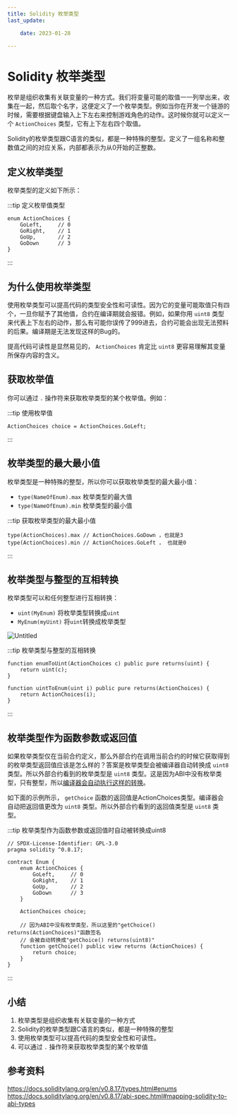 ```yaml
---
title: Solidity 枚举类型
last_update:

    date: 2023-01-28

---
```


# Solidity 枚举类型

枚举是组织收集有关联变量的一种方式。我们将变量可能的取值一一列举出来，收集在一起，然后取个名字，这便定义了一个枚举类型。例如当你在开发一个链游的时候，需要根据键盘输入上下左右来控制游戏角色的动作。这时候你就可以定义一个 `ActionChoices` 类型，它有上下左右四个取值。

Solidity的枚举类型跟C语言的类似，都是一种特殊的整型。定义了一组名称和整数值之间的对应关系，内部都表示为从0开始的正整数。

## 定义枚举类型

枚举类型的定义如下所示：

:::tip 定义枚举值类型 

```solidity
enum ActionChoices { 
    GoLeft,     // 0
    GoRight,    // 1
    GoUp,       // 2
    GoDown      // 3
}
```

:::

## 为什么使用枚举类型

使用枚举类型可以提高代码的类型安全性和可读性。因为它的变量可能取值只有四个，一旦你赋予了其他值，合约在编译期就会报错。例如，如果你用 `uint8` 类型来代表上下左右的动作，那么有可能你误传了999进去，合约可能会出现无法预料的后果。编译期是无法发现这样的Bug的。

提高代码可读性是显然易见的， `ActionChoices` 肯定比 `uint8` 更容易理解其变量所保存内容的含义。

## 获取枚举值

你可以通过 `.` 操作符来获取枚举类型的某个枚举值。例如：

:::tip 使用枚举值

```solidity
ActionChoices choice = ActionChoices.GoLeft;
```

:::

## 枚举类型的最大最小值

枚举类型是一种特殊的整型，所以你可以获取枚举类型的最大最小值：

* `type(NameOfEnum).max` 枚举类型的最大值
* `type(NameOfEnum).min` 枚举类型的最小值

:::tip 获取枚举类型的最大最小值

```solidity
type(ActionChoices).max // ActionChoices.GoDown ，也就是3
type(ActionChoices).min // ActionChoices.GoLeft ， 也就是0
```

:::

## 枚举类型与整型的互相转换

枚举类型可以和任何整型进行互相转换：

* `uint(MyEnum)` 将枚举类型转换成`uint`
* `MyEnum(myUint)` 将`uint`转换成枚举类型

![Untitled](assets/enum/Untitled.png)

:::tip 枚举类型与整型的互相转换

```solidity
function enumToUint(ActionChoices c) public pure returns(uint) {
    return uint(c);
}

function uintToEnum(uint i) public pure returns(ActionChoices) {
    return ActionChoices(i);
}
```

:::

## 枚举类型作为函数参数或返回值

如果枚举类型仅在当前合约定义，那么外部合约在调用当前合约的时候它获取得到的枚举类型返回值应该是怎么样的？答案是枚举类型会被编译器自动转换成 `uint8` 类型。所以外部合约看到的枚举类型是 `uint8` 类型。这是因为ABI中没有枚举类型，只有整型，所以[编译器会自动执行这样的转换](https://docs.soliditylang.org/en/v0.8.17/abi-spec.html#mapping-solidity-to-abi-types)。

如下面的示例所示， `getChoice` 函数的返回值是ActionChoices类型。编译器会自动把返回值更改为 `uint8` 类型。所以外部合约看到的返回值类型是 `uint8` 类型。

:::tip 枚举类型作为函数参数或返回值时自动被转换成uint8

```solidity
// SPDX-License-Identifier: GPL-3.0
pragma solidity ^0.8.17;

contract Enum {
    enum ActionChoices { 
        GoLeft,     // 0
        GoRight,    // 1
        GoUp,       // 2
        GoDown      // 3
    }

    ActionChoices choice;

    // 因为ABI中没有枚举类型，所以这里的"getChoice() returns(ActionChoices)"函数签名
    // 会被自动转换成"getChoice() returns(uint8)"
    function getChoice() public view returns (ActionChoices) {
        return choice;
    }
}
```

:::

## 小结

1. 枚举类型是组织收集有关联变量的一种方式
2. Solidity的枚举类型跟C语言的类似，都是一种特殊的整型
3. 使用枚举类型可以提高代码的类型安全性和可读性。
4. 可以通过 `.` 操作符来获取枚举类型的某个枚举值

## 参考资料

https://docs.soliditylang.org/en/v0.8.17/types.html#enums
https://docs.soliditylang.org/en/v0.8.17/abi-spec.html#mapping-solidity-to-abi-types
